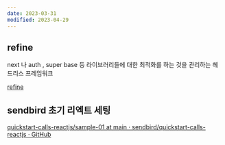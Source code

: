 ```yaml
---
date: 2023-03-31
modified: 2023-04-29
---
```


## refine

next 나 auth , super base 등 라이브러리들에 대한 최적화를 하는 것을
관리하는 헤드리스 프레임워크

[refine](https://refine.dev)

## sendbird 초기 리엑트 세팅

[quickstart-calls-reactjs/sample-01 at main · sendbird/quickstart-calls-reactjs · GitHub](https://github.com/sendbird/quickstart-calls-reactjs/tree/main/sample-01)
